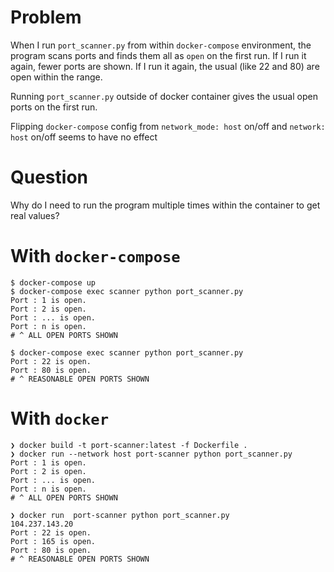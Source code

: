 # Problem
When I run `port_scanner.py` from within `docker-compose` environment, 
the program scans ports and finds them all as `open` on the first run. 
If I run it again, fewer ports are shown. If I run it again, the usual (like 22 and 80)
are open within the range.

Running `port_scanner.py` outside of docker container gives the usual open ports
on the first run.

Flipping `docker-compose` config from `network_mode: host` on/off 
and `network: host` on/off seems to have no effect

# Question
Why do I need to run the program multiple times within the container to get real values?

# With `docker-compose`
```
$ docker-compose up
$ docker-compose exec scanner python port_scanner.py
Port : 1 is open.
Port : 2 is open.
Port : ... is open.
Port : n is open.
# ^ ALL OPEN PORTS SHOWN

$ docker-compose exec scanner python port_scanner.py
Port : 22 is open.
Port : 80 is open.
# ^ REASONABLE OPEN PORTS SHOWN
```

# With `docker`
```
❯ docker build -t port-scanner:latest -f Dockerfile .
❯ docker run --network host port-scanner python port_scanner.py
Port : 1 is open.
Port : 2 is open.
Port : ... is open.
Port : n is open.
# ^ ALL OPEN PORTS SHOWN

❯ docker run  port-scanner python port_scanner.py
104.237.143.20
Port : 22 is open.
Port : 165 is open.
Port : 80 is open.
# ^ REASONABLE OPEN PORTS SHOWN
```
